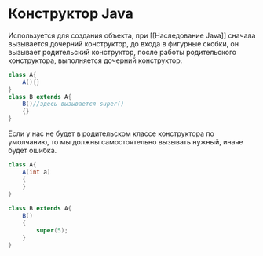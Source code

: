 # Конструктор Java
Используется для создания объекта, при [[Наследование Java]] сначала вызывается дочерний конструктор, до входа в фигурные скобки, он вызывает родительский конструктор, после работы родительского конструктора, выполняется дочерний конструктор.
```java
class A{  
    A(){}  
}  
class B extends A{  
    B()//здесь вызывается super()
    {}  
}
```
Если у нас не будет в родительском классе конструктора по умолчанию, то мы должны самостоятельно вызывать нужный, иначе будет ошибка.
```java
class A{  
    A(int a)  
    {  
    }  
}  
  
class B extends A{  
    B()  
    {  
        super(5);  
    }  
}
```